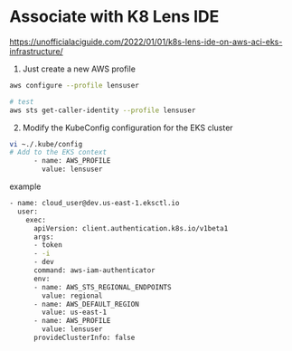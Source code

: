 # Associate with K8 Lens IDE
https://unofficialaciguide.com/2022/01/01/k8s-lens-ide-on-aws-aci-eks-infrastructure/

1. Just create a new AWS profile

```bash
aws configure --profile lensuser

# test
aws sts get-caller-identity --profile lensuser
```
2. Modify the KubeConfig configuration for the EKS cluster
```bash
vi ~./.kube/config
# Add to the EKS context
      - name: AWS_PROFILE
        value: lensuser
```

example
```bash
- name: cloud_user@dev.us-east-1.eksctl.io
  user:
    exec:
      apiVersion: client.authentication.k8s.io/v1beta1
      args:
      - token
      - -i
      - dev
      command: aws-iam-authenticator
      env:
      - name: AWS_STS_REGIONAL_ENDPOINTS
        value: regional
      - name: AWS_DEFAULT_REGION
        value: us-east-1
      - name: AWS_PROFILE
        value: lensuser
      provideClusterInfo: false
```
